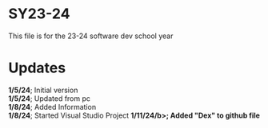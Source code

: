 # SY23-24
This file is for the 23-24 software dev school year
# Updates
<b>1/5/24</b>; Initial version<br>
<b>1/5/24</b>; Updated from pc<br>
<b>1/8/24</b>; Added Information<br>
<b>1/8/24</b>; Started Visual Studio Project
<b>1/11/24/b>; Added "Dex" to github file
